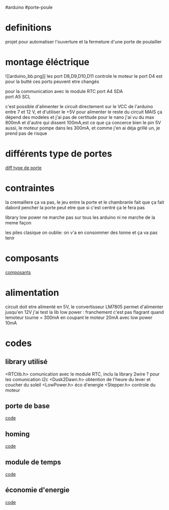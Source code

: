 #arduino #porte-poule 

# definitions
projet pour automatiser l'ouverture et la fermeture d'une porte de poulailler

# montage éléctrique

![[arduino_bb.png]]
les port D8,D9,D10,D11 controle le moteur
le port D4 est pour la butté
ces ports peuvent etre changés

pour la communication avec le module RTC
port A4 SDA  
port A5 SCL

c'est possible d'alimenter le circuit directement sur le VCC de l'arduino entre 7 et 12 V, et d'utiliser le +5V pour alimenter le reste du circuit MAIS ça dépend des modeles et j'ai pas de certitude pour le nano j'ai vu du max 800mA et d'autre qui dissent 100mA,est ce que ça concerce bien le pin 5V aussi,
le moteur pompe dans les 300mA, et comme j'en ai déja grillé un, je prend pas de risque
# différents type de portes

[diff type de porte](obsidian://open?vault=projet-poulailler-notes&file=les%20diff%C3%A9rents%20types%20de%20portes)

# contraintes
la cremaillere ça va pas, le jeu entre la porte et le chambranle fait que ça fait dabord pencher la porte 
peut etre que si c'est centré ça le fera pas

library low power ne marche pas sur tous les arduino ni ne marche de la meme façon

les piles clasique on oublie: on v'a en consommer des tonne et ça va pas tenir
# composants
[composants](obsidian://open?vault=projet-poulailler-notes&file=composants)
# alimentation
circuit doit etre alimenté en 5V, le convertisseur  LM7805 permet d'alimenter jusqu'en 12V
j'ai test la lib low power : franchement c'est pas flagrant
quand lemoteur tourne = 300mA 
en coupant le moteur  20mA
avec low power 10mA

# codes
## library utilisé
 <RTClib.h> comunication avec le module RTC, inclu la library 2wire ? pour les comunication i2c
 <Dusk2Dawn.h> obtention de l'heure du lever et coucher du soleil
 <LowPower.h> éco d'energie
 <Stepper.h> controle du moteur
## porte de base
[code](obsidian://open?vault=projet-poulailler-notes&file=compte-rendu%2Fcode%20simple)
## homing
[code](obsidian://open?vault=projet-poulailler-notes&file=compte-rendu%2Fcode%20avec%20butt%C3%A9)
## module de temps
[code](obsidian://open?vault=projet-poulailler-notes&file=compte-rendu%2Fcode%20avec%20RTC)
## économie d'energie
[code](obsidian://open?vault=projet-poulailler-notes&file=compte-rendu%2Fcode%20%C3%A9co%20batterie)


